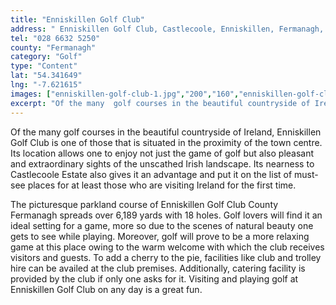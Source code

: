 ```yaml
---
title: "Enniskillen Golf Club"
address: " Enniskillen Golf Club, Castlecoole, Enniskillen, Fermanagh, BT74 6HZ"
tel: "028 6632 5250"
county: "Fermanagh"
category: "Golf"
type: "Content"
lat: "54.341649"
lng: "-7.621615"
images: ["enniskillen-golf-club-1.jpg","200","160","enniskillen-golf-club-2.jpg","450","120"]
excerpt: "Of the many  golf courses in the beautiful countryside of Ireland, Enniskillen Golf Club is  one of those that is situated in the proximity of the tow..."
---
```

<p>Of the many  golf courses in the beautiful countryside of Ireland, Enniskillen Golf Club is  one of those that is situated in the proximity of the town centre. Its location  allows one to enjoy not just the game of golf but also pleasant and  extraordinary sights of the unscathed Irish landscape. Its nearness to  Castlecoole Estate also gives it an advantage and put it on the list of  must-see places for at least those who are visiting Ireland for the first time. </p>
<p>The picturesque  parkland course of Enniskillen Golf Club  County Fermanagh spreads over 6,189  yards with 18 holes. Golf lovers will find it an ideal setting for a game, more  so due to the scenes of natural beauty one gets to see while playing. Moreover,  golf will prove to be a more relaxing game at this place owing to the warm  welcome with which the club receives visitors and guests. To add a cherry to  the pie, facilities like club and trolley hire can be availed at the club  premises. Additionally, catering facility is provided by the club if only one  asks for it. Visiting and playing golf at Enniskillen Golf Club on any day is a  great fun.              </p>